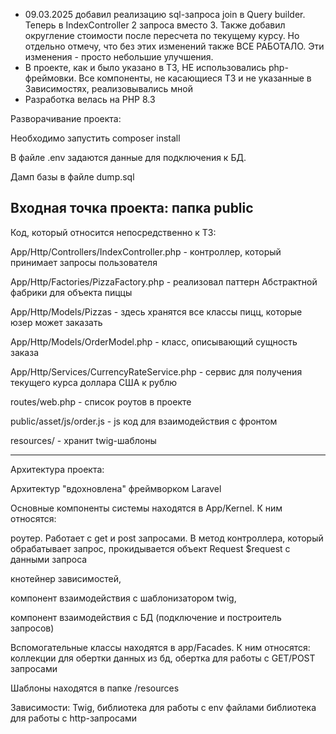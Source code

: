 * 09.03.2025 добавил реализацию sql-запроса join в Query builder. Теперь в IndexController 2 запроса вместо 3. Также добавил округление стоимости после пересчета по 
  текущему курсу. Но отдельно отмечу, что без этих изменений также ВСЕ РАБОТАЛО. Эти изменения - просто небольшие улучшения. 
* В проекте, как и было указано в ТЗ, НЕ использовались php-фреймовки. Все компоненты, не касающиеся ТЗ и не указанные в Зависимостях, реализовывались мной
* Разработка велась на PHP 8.3
  
Разворачивание проекта:

Необходимо запустить composer install

В файле .env задаются данные для подключения к БД.

Дамп базы в файле dump.sql

Входная точка проекта: папка public
-------------------------------
Код, который относится непосредственно к ТЗ:

App/Http/Controllers/IndexController.php - контроллер, который принимает запросы пользователя

App/Http/Factories/PizzaFactory.php - реализовал паттерн Абстрактной фабрики для объекта пиццы 

App/Http/Models/Pizzas - здесь хранятся все классы пицц, которые юзер может заказать

App/Http/Models/OrderModel.php - класс, описывающий сущность заказа

App/Http/Services/CurrencyRateService.php - сервис для получения текущего курса доллара США к рублю

routes/web.php - список роутов в проекте

public/asset/js/order.js - js код для взаимодействия с фронтом

resources/ - хранит twig-шаблоны 

---------------------------------
Архитектура проекта:

Архитектур "вдохновлена" фреймворком Laravel

Основные компоненты системы находятся в App/Kernel. К ним относятся:
  
  роутер. Работает с get и post запросами. В метод контроллера, который обрабатывает запрос, прокидывается объект Request $request с данными запроса 
  
  кнотейнер зависимостей,
  
  компонент взаимодействия с шаблонизатором twig,
  
  компонент взаимодействия с БД (подключение и построитель запросов)
  
 Вспомогательные классы находятся в app/Facades. К ним относятся:
 коллекции для обертки данных из бд,
 обертка для работы с GET/POST запросами
 
Шаблоны находятся в папке /resources

Зависимости:
  Twig,
  библиотека для работы с env файлами
  библиотека для работы с http-запросами

